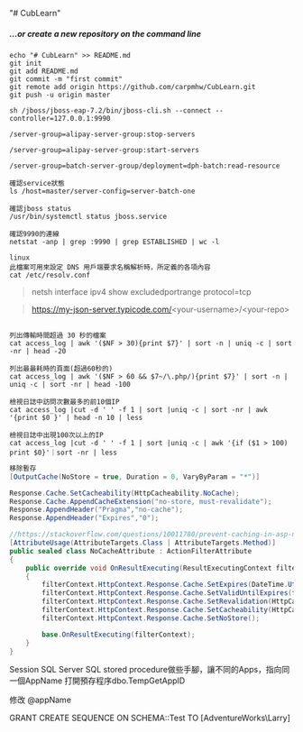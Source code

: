 "# CubLearn" 

##### …or create a new repository on the command line
```Shell {.line-numbers}
echo "# CubLearn" >> README.md
git init
git add README.md
git commit -m "first commit"
git remote add origin https://github.com/carpmhw/CubLearn.git
git push -u origin master
```

```Shell {.line-numbers}
sh /jboss/jboss-eap-7.2/bin/jboss-cli.sh --connect --controller=127.0.0.1:9990

/server-group=alipay-server-group:stop-servers

/server-group=alipay-server-group:start-servers

/server-group=batch-server-group/deployment=dph-batch:read-resource

確認service狀態
ls /host=master/server-config=server-batch-one

確認jboss status
/usr/bin/systemctl status jboss.service

確認9990的連線
netstat -anp | grep :9990 | grep ESTABLISHED | wc -l

linux
此檔案可用來設定 DNS 用戶端要求名稱解析時，所定義的各項內容
cat /etc/resolv.conf

```

> netsh interface ipv4 show excludedportrange protocol=tcp

> https://my-json-server.typicode.com/<your-username\>/<your-repo\>

``` Shell {.line-numbers}

列出傳輸時間超過 30 秒的檔案
cat access_log | awk '($NF > 30){print $7}' | sort -n | uniq -c | sort -nr | head -20

列出最最耗時的頁面(超過60秒的)
cat access_log | awk '($NF > 60 && $7~/\.php/){print $7}' | sort -n | uniq -c | sort -nr | head -100

檢視日誌中訪問次數最多的前10個IP
cat access_log |cut -d ' ' -f 1 | sort |uniq -c | sort -nr | awk '{print $0 }' | head -n 10 | less

檢視日誌中出現100次以上的IP
cat access_log |cut -d ' ' -f 1 | sort |uniq -c | awk '{if ($1 > 100) print $0}'｜sort -nr | less
```


``` C# {.line-numbers}
移除暫存
[OutputCache(NoStore = true, Duration = 0, VaryByParam = "*")]

Response.Cache.SetCacheability(HttpCacheability.NoCache);
Response.Cache.AppendCacheExtension("no-store, must-revalidate");
Response.AppendHeader("Pragma","no-cache");
Response.AppendHeader("Expires","0");

//https://stackoverflow.com/questions/10011780/prevent-caching-in-asp-net-mvc-for-specific-actions-using-an-attribute
[AttributeUsage(AttributeTargets.Class | AttributeTargets.Method)]
public sealed class NoCacheAttribute : ActionFilterAttribute
{
    public override void OnResultExecuting(ResultExecutingContext filterContext)
    {
        filterContext.HttpContext.Response.Cache.SetExpires(DateTime.UtcNow.AddDays(-1));
        filterContext.HttpContext.Response.Cache.SetValidUntilExpires(false);
        filterContext.HttpContext.Response.Cache.SetRevalidation(HttpCacheRevalidation.AllCaches);
        filterContext.HttpContext.Response.Cache.SetCacheability(HttpCacheability.NoCache);
        filterContext.HttpContext.Response.Cache.SetNoStore();

        base.OnResultExecuting(filterContext);
    }
}
```


Session SQL Server
SQL stored procedure做些手腳，讓不同的Apps，指向同一個AppName
打開預存程序dbo.TempGetAppID

修改 @appName


GRANT CREATE SEQUENCE ON SCHEMA::Test TO [AdventureWorks\Larry]